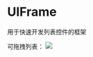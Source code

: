 # UIFrame
用于快速开发列表控件的框架

可拖拽列表：
![](https://raw.githubusercontent.com/caoguoly940713/resource/master/Movie201905081838_20190508190911.gif?token=AFOL5W3I65RF7656PEGUVMK42USSK)
